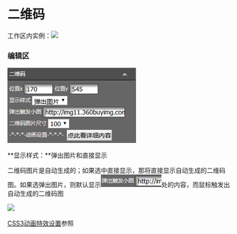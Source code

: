 # 二维码

工作区内实例：![](http://img10.360buyimg.com/cms/jfs/t18388/13/244150161/17502/43982292/5a66a14aNcb519d6f.gif)

### 编辑区

![](/assets/p222ort.png)

**显示样式：**弹出图片和直接显示

二维码图片是自动生成的；如果选中直接显示，那将直接显示自动生成的二维码图。如果选弹出图片，则默认显示![](/assets/ide5rt.png)处的内容，而鼠标触发出自动生成的二维码图

![](http://img14.360buyimg.com/cms/jfs/t19450/65/249157749/113042/fad8f9da/5a66a3dbN2d9d47c0.gif)



[CSS3动画特效设置](/chapter1/css3dong-hua-te-xiao-she-zhi.md)参照

